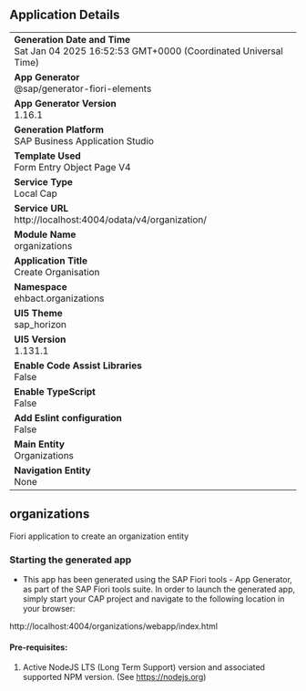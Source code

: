 ## Application Details
|               |
| ------------- |
|**Generation Date and Time**<br>Sat Jan 04 2025 16:52:53 GMT+0000 (Coordinated Universal Time)|
|**App Generator**<br>@sap/generator-fiori-elements|
|**App Generator Version**<br>1.16.1|
|**Generation Platform**<br>SAP Business Application Studio|
|**Template Used**<br>Form Entry Object Page V4|
|**Service Type**<br>Local Cap|
|**Service URL**<br>http://localhost:4004/odata/v4/organization/|
|**Module Name**<br>organizations|
|**Application Title**<br>Create Organisation|
|**Namespace**<br>ehbact.organizations|
|**UI5 Theme**<br>sap_horizon|
|**UI5 Version**<br>1.131.1|
|**Enable Code Assist Libraries**<br>False|
|**Enable TypeScript**<br>False|
|**Add Eslint configuration**<br>False|
|**Main Entity**<br>Organizations|
|**Navigation Entity**<br>None|

## organizations

Fiori application to create an organization entity

### Starting the generated app

-   This app has been generated using the SAP Fiori tools - App Generator, as part of the SAP Fiori tools suite.  In order to launch the generated app, simply start your CAP project and navigate to the following location in your browser:

http://localhost:4004/organizations/webapp/index.html

#### Pre-requisites:

1. Active NodeJS LTS (Long Term Support) version and associated supported NPM version.  (See https://nodejs.org)


